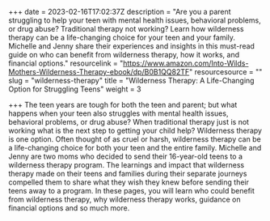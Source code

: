 +++
date = 2023-02-16T17:02:37Z
description = "Are you a parent struggling to help your teen with mental health issues, behavioral problems, or drug abuse? Traditional therapy not working? Learn how wilderness therapy can be a life-changing choice for your teen and your family. Michelle and Jenny share their experiences and insights in this must-read guide on who can benefit from wilderness therapy, how it works, and financial options."
resourcelink = "https://www.amazon.com/Into-Wilds-Mothers-Wilderness-Therapy-ebook/dp/B0B1QQ82TF"
resourcesource = ""
slug = "wilderness-therapy"
title = "Wilderness Therapy: A Life-Changing Option for Struggling Teens"
weight = 3

+++
The teen years are tough for both the teen and parent; but what happens when your teen also struggles with mental health issues, behavioral problems, or drug abuse? When traditional therapy just is not working what is the next step to getting your child help? Wilderness therapy is one option. Often thought of as cruel or harsh, wilderness therapy can be a life-changing choice for both your teen and the entire family. Michelle and Jenny are two moms who decided to send their 16-year-old teens to a wilderness therapy program. The learnings and impact that wilderness therapy made on their teens and families during their separate journeys compelled them to share what they wish they knew before sending their teens away to a program. In these pages, you will learn who could benefit from wilderness therapy, why wilderness therapy works, guidance on financial options and so much more.